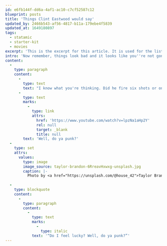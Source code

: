 ```yaml
---
id: e6fb144f-dd6a-4af1-ac10-c7cf52587c12
blueprint: posts
title: 'Things Clint Eastwood would say'
updated_by: 2466b543-af56-4817-b11a-179ebe4f5839
updated_at: 1649180897
tags:
  - statamic
  - starter-kit
  - movies
excerpt: 'This is the excerpt for this article. It is used for the list view on the home page, as well as for the article detail page. Write anything here to maybe tease your article a bit better and to make people curious about your post.'
intro: 'Now remember, things look bad and it looks like you''re not gonna make it, then you gotta get mean. I mean plumb, mad-dog mean.'
content:
  -
    type: paragraph
    content:
      -
        type: text
        text: "I know what you're thinking. Did he fire six shots or only five? Well to tell you the truth in all this excitement I've kinda lost track myself. But being this is a . 44 Magnum - the most powerful hand gun in the world and would blow your head clean off, you've got to ask yourself one question: Do I feel lucky?\_"
      -
        type: text
        marks:
          -
            type: link
            attrs:
              href: 'https://www.youtube.com/watch?v=lpzNa1aHp2Y'
              rel: null
              target: _blank
              title: null
        text: 'Well, do ya punk?'
  -
    type: set
    attrs:
      values:
        type: image
        image_source: taylor-brandon-6RreavHxwxg-unsplash.jpg
        caption: |-
          Photo by <a href="https://unsplash.com/@house_42">Taylor Brandon</a>
            
  -
    type: blockquote
    content:
      -
        type: paragraph
        content:
          -
            type: text
            marks:
              -
                type: italic
            text: '“Do I feel lucky? Well, do ya punk?”'
---
```

